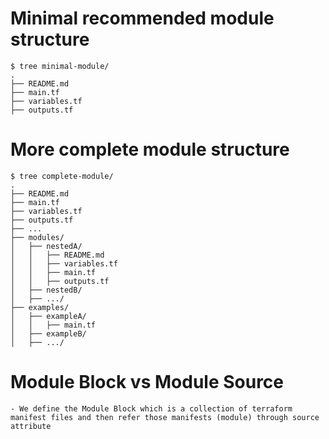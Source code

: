 # Minimal recommended module structure
    $ tree minimal-module/
    .
    ├── README.md
    ├── main.tf
    ├── variables.tf
    ├── outputs.tf

# More complete module structure
    $ tree complete-module/
    .
    ├── README.md
    ├── main.tf
    ├── variables.tf
    ├── outputs.tf
    ├── ...
    ├── modules/
    │   ├── nestedA/
    │   │   ├── README.md
    │   │   ├── variables.tf
    │   │   ├── main.tf
    │   │   ├── outputs.tf
    │   ├── nestedB/
    │   ├── .../
    ├── examples/
    │   ├── exampleA/
    │   │   ├── main.tf
    │   ├── exampleB/
    │   ├── .../

# Module Block vs Module Source
    - We define the Module Block which is a collection of terraform manifest files and then refer those manifests (module) through source attribute